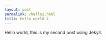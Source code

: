 ```yaml
---
layout: post
permalink: /hello2.html
title: Hello world 2
---
```


Hello world, this is my second post using Jekyll.
